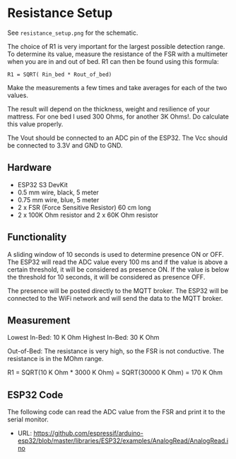 # Resistance Setup

See `resistance_setup.png` for the schematic.

The choice of R1 is very important for the largest possible detection range. To determine its value, measure the resistance of the FSR with a multimeter when you are in and out of bed. R1 can then be found using this formula:

`R1 = SQRT( Rin_bed * Rout_of_bed)`

Make the measurements a few times and take averages for each of the two values.

The result will depend on the thickness, weight and resilience of your mattress. For one bed I used 300 Ohms, for another 3K Ohms!. Do calculate this value properly.

The Vout should be connected to an ADC pin of the ESP32. The Vcc should be connected to 3.3V and GND to GND.

## Hardware

- ESP32 S3 DevKit
- 0.5 mm wire, black, 5 meter
- 0.75 mm wire, blue, 5 meter
- 2 x FSR (Force Sensitive Resistor) 60 cm long
- 2 x 100K Ohm resistor and 2 x 60K Ohm resistor

## Functionality

A sliding window of 10 seconds is used to determine presence ON or OFF. The ESP32 will read the ADC value every 100 ms and if the value is above a certain threshold, it will be considered as presence ON. If the value is below the threshold for 10 seconds, it will be considered as presence OFF.

The presence will be posted directly to the MQTT broker. The ESP32 will be connected to the WiFi network and will send the data to the MQTT broker.

## Measurement

Lowest In-Bed: 10 K Ohm
Highest In-Bed: 30 K Ohm

Out-of-Bed: The resistance is very high, so the FSR is not conductive. The resistance is in the MOhm range.

R1 = SQRT(10 K Ohm * 3000 K Ohm) = SQRT(30000 K Ohm) = 170 K Ohm

## ESP32 Code

The following code can read the ADC value from the FSR and print it to the serial monitor.

- URL: https://github.com/espressif/arduino-esp32/blob/master/libraries/ESP32/examples/AnalogRead/AnalogRead.ino


